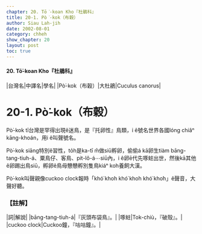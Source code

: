 ```yaml
---
chapter: 20. Tō͘-koan Kho『杜鵑科』
title: 20-1. Pò͘-kok（布穀）
author: Siau Lah-jih
date: 2002-08-01
category: chheh
show_chapter: 20
layout: post
toc: true
---
```


#### 20. Tō͘-koan Kho『杜鵑科』


|台灣名|中譯名|學名|
|Pò͘-kok（布穀）|大杜鵑|Cuculus canorus|


# 20-1. Pò͘-kok（布穀）


Pò͘-kok tī台灣是罕得出現ê迷鳥，是『托卵性』鳥類，i ê號名世界各國lóng chiâⁿ kāng-khoán，用i ê叫聲號名。

Pò͘-kok siāng特別ê習性，to̍h是ka-tī m̄做siū孵卵，偷偷á kā卵生tiàm bāng-tang-tiuh-á、粟鳥仔、客鳥、pit-lô-á⋯siū內，i ê卵ē代先啄蛀出世，然後kā其他ê卵踢出鳥siū，孵卵ê鳥母戇戇孵別隻鳥kiáⁿ koh養飼大漢。

Pò͘-kok叫聲親像cuckoo clock報時「khó͘ kho͘h khó͘ kho͘h khó͘ kho͘h」ê聲音，大聲好聽。




### 【註解】

|詞|解說|
|bāng-tang-tiuh-á|『灰頭布袋鳥』。|
|啄蛀|Tok-chiù，『破殼』。|
|cuckoo clock|Cuckoo鐘，『咕咕鐘』。|




